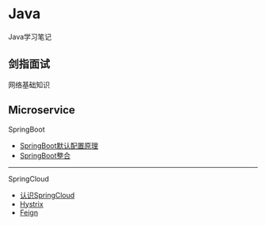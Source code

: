 # Java
Java学习笔记
## 剑指面试
网络基础知识
 ## Microservice
 SpringBoot  
  * [SpringBoot默认配置原理](https://github.com/dagreentree/java/blob/master/notes/SpringBoot/SpringBoot%E9%BB%98%E8%AE%A4%E9%85%8D%E7%BD%AE%E5%8E%9F%E7%90%86.md)
  * [SpringBoot整合](https://github.com/dagreentree/java/blob/master/notes/SpringBoot/SpringBoot%E6%95%B4%E5%90%88.md)
-----------------
SpringCloud
* [认识SpringCloud](https://github.com/dagreentree/java/blob/master/notes/SpringCloud/%E8%AE%A4%E8%AF%86SpringCloud.md)
* [Hystrix](https://github.com/dagreentree/java/blob/master/notes/SpringCloud/Hystrix.md)
* [Feign](https://github.com/dagreentree/java/blob/master/notes/SpringCloud/Feign.md)

